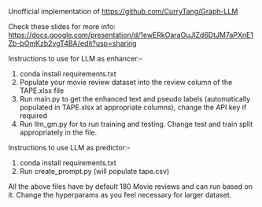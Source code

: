 Unofficial implementation of https://github.com/CurryTang/Graph-LLM

Check these slides for more info: https://docs.google.com/presentation/d/1ewERkOaraOuJlZd6DtJM7aPXnE1Zb-bOmKzb2vgT4BA/edit?usp=sharing

Instructions to use for LLM as enhancer:-

1. conda install requirements.txt
2. Populate your movie review dataset into the review column of the TAPE.xlsx file
3. Run main.py to get the enhanced text and pseudo labels (automatically populated in TAPE.xlsx at appropriate columns), change the API key if required
4. Run llm_gm.py for to run training and testing. Change test and train split appropriately in the file.

Instructions to use LLM as predictor:-
1. conda install requirements.txt
2. Run create_prompt.py (will populate tape.csv)



All the above files have by default 180 Movie reviews and can run based on it. Change the hyperparams as you feel necessary for larger dataset. 
